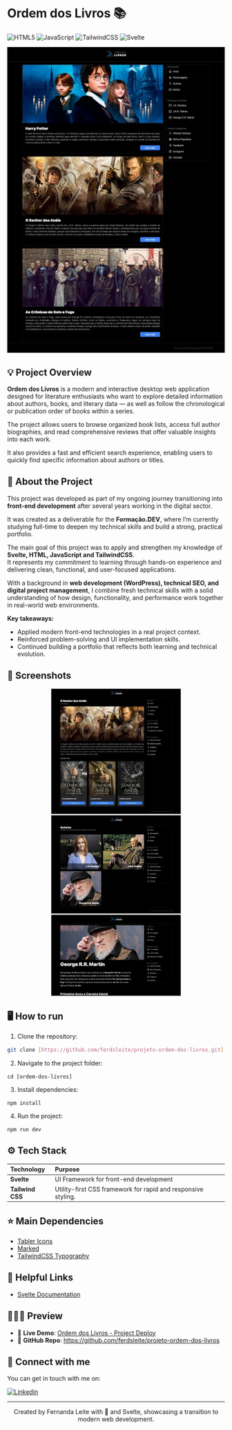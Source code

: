 # Ordem dos Livros 📚

![HTML5](https://img.shields.io/badge/HTML5-E34F26?style=for-the-badge&logo=html5&logoColor=white)
![JavaScript](https://img.shields.io/badge/JavaScript-323330?style=for-the-badge&logo=javascript&logoColor=F7DF1)
![TailwindCSS](https://img.shields.io/badge/Tailwind_CSS-38B2AC?style=for-the-badge&logo=tailwind-css&logoColor=white)
![Svelte](https://img.shields.io/badge/Svelte-4A4A55?style=for-the-badge&logo=svelte&logoColor=FF3E00)

<p align="center">
<img src="assets/ordem-livros-home.jpg" alt="screenshot home" width="700px"></img>
</p>

## 💡 Project Overview
**Ordem dos Livros** is a modern and interactive desktop web application designed for literature enthusiasts who want to explore detailed information about authors, books, and literary data — as well as follow the chronological or publication order of books within a series.

The project allows users to browse organized book lists, access full author biographies, and read comprehensive reviews that offer valuable insights into each work. 

It also provides a fast and efficient search experience, enabling users to quickly find specific information about authors or titles.

## 🤔 About the Project

This project was developed as part of my ongoing journey transitioning into **front-end development** after several years working in the digital sector.  

It was created as a deliverable for the **Formação.DEV**, where I’m currently studying full-time to deepen my technical skills and build a strong, practical portfolio.

The main goal of this project was to apply and strengthen my knowledge of **Svelte, HTML, JavaScript and TailwindCSS**.  
It represents my commitment to learning through hands-on experience and delivering clean, functional, and user-focused applications.

With a background in **web development (WordPress), technical SEO, and digital project management**, I combine fresh technical skills with a solid understanding of how design, functionality, and performance work together in real-world web environments.

**Key takeaways:**  
- Applied modern front-end technologies in a real project context.  
- Reinforced problem-solving and UI implementation skills.  
- Continued building a portfolio that reflects both learning and technical evolution.

## 📸 Screenshots
<p align="center">
<img src="assets/ordem-livros-livros.jpg" alt="screenshot pagina livros" width="300px"></img>
<img src="assets/ordem-livros-autores.jpg" alt="screenshot pagina autores" width="300px"></img>
<img src="assets/ordem-livros-single-autor.jpeg" alt="screenshot pagina autor" width="300px"></img>
</p>

## 🖥️ How to run

1. Clone the repository:  
```bash
git clone [https://github.com/ferdsleite/projeto-ordem-dos-livros.git]
```

2. Navigate to the project folder:
```
cd [ordem-dos-livros]
```

3. Install dependencies:
```
npm install
```

4. Run the project:
```
npm run dev
```

## ⚙️ Tech Stack

| Technology | Purpose | 
| :--- | :--- | 
| **Svelte** | UI Framework for front-end development | 
| **Tailwind CSS** | Utility-first CSS framework for rapid and responsive styling. | 

## ⭐ Main Dependencies
- [Tabler Icons](https://svelte.dev/docs/kit/introduction)
- [Marked](https://www.npmjs.com/package/marked-react)
- [TailwindCSS Typography](https://github.com/tailwindlabs/tailwindcss-typography)

## 💎 Helpful Links
- [Svelte Documentation](https://svelte.dev/docs/kit/introduction)

## 🧑🏻‍💻 Preview
- 🔗 **Live Demo**: [Ordem dos Livros - Project Deploy](https://ordemdoslivros-project.netlify.app/)
- 🔗 **GitHub Repo**: https://github.com/ferdsleite/projeto-ordem-dos-livros

## 🤗 Connect with me
You can get in touch with me on:

[![Linkedin](https://img.shields.io/badge/LinkedIn-0077B5?style=for-the-badge&logo=linkedin&logoColor=white)](https://www.linkedin.com/in/fernandaleitedepaula)



-------
<p align="center">Created by Fernanda Leite with 🩶 and Svelte, showcasing a transition to modern web development.</p>

